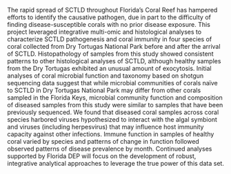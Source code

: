 The rapid spread of SCTLD throughout Florida’s Coral Reef has hampered efforts to
identify the causative pathogen, due in part to the difficulty of finding disease-susceptible
corals with no prior disease exposure. This project leveraged integrative multi-omic and
histological analyses to characterize SCTLD pathogenesis and coral immunity in four
species of coral collected from Dry Tortugas National Park before and after the arrival of
SCTLD. Histopathology of samples from this study showed consistent patterns to other
histological analyses of SCTLD, although healthy samples from the Dry Tortugas
exhibited an unusual amount of exocytosis. Initial analyses of coral microbial function and
taxonomy based on shotgun sequencing data suggest that while microbial communities of
corals naïve to SCTLD in Dry Tortugas National Park may differ from other corals sampled
in the Florida Keys, microbial community function and composition of diseased samples
from this study were similar to samples that have been previously sequenced. We found
that diseased coral samples across coral species harbored viruses hypothesized to interact
with the algal symbiont and viruses (including herpesvirus) that may influence host
immunity capacity against other infections. Immune function in samples of healthy coral
varied by species and patterns of change in function followed observed patterns of disease
prevalence by month. Continued analyses supported by Florida DEP will focus on the
development of robust, integrative analytical approaches to leverage the true power of this
data set.
